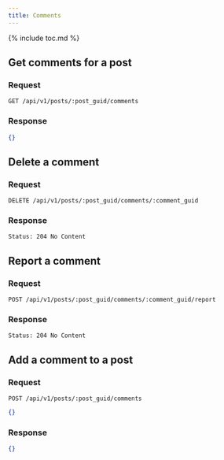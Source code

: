 ```yaml
---
title: Comments
---
```


{% include toc.md %}

## Get comments for a post

### Request

~~~
GET /api/v1/posts/:post_guid/comments
~~~

### Response

~~~json
{}
~~~

## Delete a comment

### Request

~~~
DELETE /api/v1/posts/:post_guid/comments/:comment_guid
~~~

### Response

~~~
Status: 204 No Content
~~~

## Report a comment

### Request

~~~
POST /api/v1/posts/:post_guid/comments/:comment_guid/report
~~~

### Response

~~~
Status: 204 No Content
~~~

## Add a comment to a post

### Request

~~~
POST /api/v1/posts/:post_guid/comments
~~~
~~~json
{}
~~~

### Response

~~~json
{}
~~~
